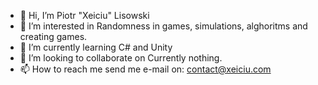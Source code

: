 - 👋 Hi, I’m Piotr "Xeiciu" Lisowski
- 👀 I’m interested in Randomness in games, simulations, alghoritms and creating games.
- 🌱 I’m currently learning C# and Unity
- 💞️ I’m looking to collaborate on Currently nothing.
- 📫 How to reach me send me e-mail on: contact@xeiciu.com

<!---
Xeit/Xeit is a ✨ special ✨ repository because its `README.md` (this file) appears on your GitHub profile.
You can click the Preview link to take a look at your changes.
--->
